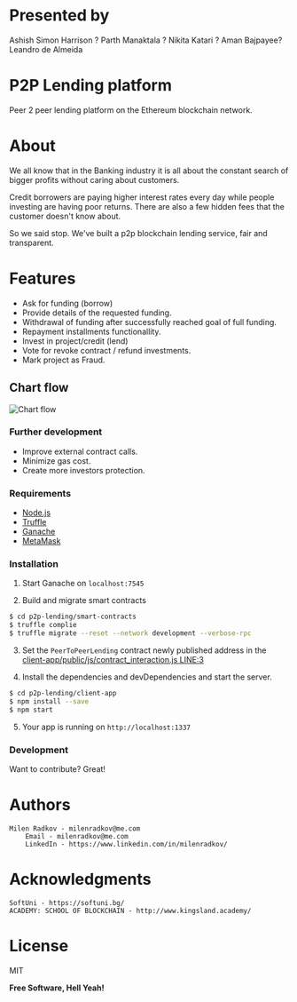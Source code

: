 # Presented by
Ashish Simon Harrison ?
Parth Manaktala  ?
Nikita Katari ?
Aman Bajpayee?
Leandro de Almeida

# P2P Lending platform
Peer 2 peer lending platform on the Ethereum blockchain network.

# About

We all know that in the Banking industry it is all about the constant search of bigger profits without caring about customers.

Credit borrowers are paying higher interest rates every day while people investing are having poor returns. There are also a few hidden fees that the customer doesn't know about.

So we said stop. We've built a p2p blockchain lending service, fair and transparent.

# Features

  - Ask for funding (borrow)
  - Provide details of the requested funding.
  - Withdrawal of funding after successfully reached goal of full funding.
  - Repayment installments functionallity.
  - Invest in project/credit (lend)
  - Vote for revoke contract / refund investments.
  - Mark project as Fraud.
  
## Chart flow

![Chart flow](https://i.imgur.com/vRq7nAN.png)

### Further development

  - Improve external contract calls.
  - Minimize gas cost.
  - Create more investors protection.

### Requirements
* [Node.js](https://nodejs.org/)
* [Truffle](https://truffleframework.com/)
* [Ganache](https://truffleframework.com/ganache/)
* [MetaMask](https://metamask.io/)
    
### Installation

1. Start Ganache on ``localhost:7545``   

2. Build and migrate smart contracts

```sh
$ cd p2p-lending/smart-contracts
$ truffle complie
$ truffle migrate --reset --network development --verbose-rpc
```

3. Set the ``PeerToPeerLending`` contract newly published address in the [client-app/public/js/contract_interaction.js LINE:3](https://github.com/mradkov/p2p-lending/blob/370bde2a452caff4831d5e91157f733ce9921a99/client-app/public/js/contract_interaction.js#L5) 

4. Install the dependencies and devDependencies and start the server.

```sh
$ cd p2p-lending/client-app
$ npm install --save
$ npm start
```

5. Your app is running on ``http://localhost:1337``

### Development

Want to contribute? Great!

# Authors

    Milen Radkov - milenradkov@me.com
        Email - milenradkov@me.com
        LinkedIn - https://www.linkedin.com/in/milenradkov/

# Acknowledgments

    SoftUni - https://softuni.bg/
    ACADEMY: SCHOOL OF BLOCKCHAIN - http://www.kingsland.academy/

# License

  MIT

**Free Software, Hell Yeah!**
